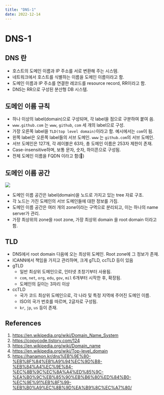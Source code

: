 ```yaml
---
title: "DNS-1"
date: 2022-12-14
---
```


# DNS-1

## DNS 란

- 호스트의 도메인 이름과 IP 주소를 서로 변환해 주는 시스템.
- 네트워크에서 호스트를 식별하는 이름을 도메인 이름이라고 함.
- 도메인 이름과 IP 주소를 연결한 레코드를 resource record, RR이라고 함.
- DNS는 RR으로 구성된 분산형 DB 시스템.

## 도메인 이름 규칙

- 하나 이상의 label(domain)으로 구성되며, 각 label을 점으로 구분하여 붙여 씀.
- `www.github.com` 는 `www`, `github`, `com` 세 개의 label으로 구성.
- 가장 오른쪽 label을 `TLD(top level domain)`이라고 함. 예시에서는 `com`이 됨.
- 왼쪽 label은 오른쪽 label들의 서브 도메인. `www` 는 `github.com`의 서브 도메인.
- 서브 도메인은 127개, 각 레이블은 63자, 총 도메인 이름은 253자 제한이 존재.
- Case-insensitive하며, 보통 문자, 숫자, 하이픈으로 구성됨.
- 전체 도메인 이름을 FQDN 이라고 함(🚫)

## 도메인 이름 공간

![](https://upload.wikimedia.org/wikipedia/commons/thumb/b/b1/Domain_name_space.svg/675px-Domain_name_space.svg.png)

- 도메인 이름 공간은 label(domain)을 노드로 가지고 있는 tree 자료 구조.
- 각 노드는 가진 도메인의 서브 도메인들에 대한 정보를 가짐.
- 도메인 이름 공간은 여러 개의 zone이라는 구역으로 분리되고, 이는 하나의 name server가 관리.
- 가장 최상위의 zone을 root zone, 가장 최상위 domain 을 root domain 이라고 함.

## TLD

- DNS에서 root domain 다음에 오는 최상위 도메인. Root zone에 그 정보가 존재.
- ICANN에서 책임을 가지고 관리하며, 크게 gTLD, ccTLD 등이 있음
- gTLD
  - 일반 최상위 도메인으로, 인터넷 초창기부터 사용됨.
  - `com`, `net`, `org`, `edu`, `gov`, `mil` 6개부터 시작한 후, 확장됨.
  - 도메인의 길이는 3자리 이상
- ccTLD
  - 국가 코드 최상위 도메인으로, 각 나라 및 특정 지역에 주어진 도메인 이름.
  - ISO의 국가 번호를 따르며, 2글자로 구성됨.
  - `kr`, `jp`, `us` 등이 존재.

## References

1. https://en.wikipedia.org/wiki/Domain_Name_System
2. https://copycode.tistory.com/124
3. https://en.wikipedia.org/wiki/Domain_name
4. https://en.wikipedia.org/wiki/Top-level_domain
5. https://hanamon.kr/dns%EB%9E%80-%EB%8F%84%EB%A9%94%EC%9D%B8-%EB%84%A4%EC%9E%84-%EC%8B%9C%EC%8A%A4%ED%85%9C-%EA%B0%9C%EB%85%90%EB%B6%80%ED%84%B0-%EC%9E%91%EB%8F%99-%EB%B0%A9%EC%8B%9D%EA%B9%8C%EC%A7%80/

